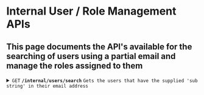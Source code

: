 # Internal User / Role Management APIs

This page documents the API's available for the searching of users using a partial email and manage the roles assigned to them
------------------------------------------------------------------------------------------------------------------------------

<details>
  <summary><code>GET</code> <code><b>/internal/users/search</b></code> <code>Gets the users that have the supplied 'sub string' in their email address</code></summary>

### Parameters

> | name              |  type     | data type      | description                                  |
> |-------------------|-----------|----------------|----------------------------------------------|
> | `partial_email`   |  required | string         | The partial email to search all users for    |

### Responses

> | http code     | content-type                      | response                                   |
> |---------------|-----------------------------------|--------------------------------------------|
> | `200`         | `application/json`                | `List of User Records`                     |
> | `400`         | `application/json`                | `{"code":"400","message":"Bad Request"}`   |
> | `404`         | `application/json`                | `{"code":"404","message":"Not Found"}`     |
> | `500`         |  None                             | None                                       |

### Example cURL

#### Command 

 ```javascript
  curl -X GET -H "Content-Type: application/json" "http://api.chs.local:4001/internal/users/search?partial_email=demo"
 ```
#### Response
```json
[
    {
        "forename": null,
        "surname": null,
        "email": "demo@ch.gov.uk",
        "user_id": "Y2VkZWVlMzhlZWFjY2M4MzQ3MT",
        "display_name": null,
        "roles": [
            "supervisor",
            "bados-user",
            "bulk-refunds",
            "chs-orders-investigator"
        ],
        "hasLinkedOneLogin": false,
        "isPrivateBetaUser": false
    },
    {
        "forename": null,
        "surname": null,
        "email": "demo2@ch.gov.uk",
        "user_id": "Y2VkZWVlMzhlZWFjY2M4MzQ3MU",
        "display_name": null,
        "roles": [
            "restricted-word"
        ],
        "hasLinkedOneLogin": false,
        "isPrivateBetaUser": false
    }
]
```
